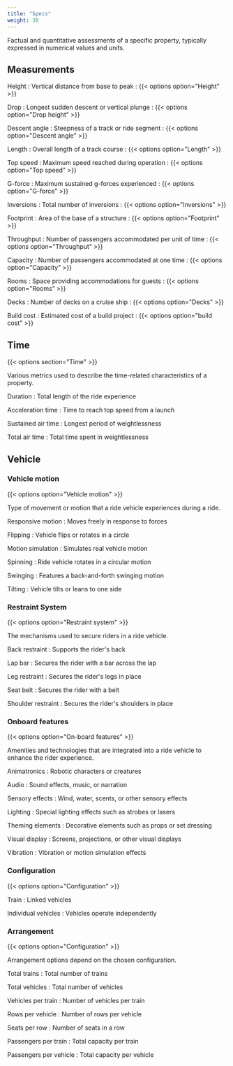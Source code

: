 ```yaml
---
title: "Specs"
weight: 30
---
```


Factual and quantitative assessments of a specific property, typically expressed in numerical values and units.

## Measurements

Height
: Vertical distance from base to peak
: {{< options option="Height" >}}

Drop
: Longest sudden descent or vertical plunge
: {{< options option="Drop height" >}}

Descent angle
: Steepness of a track or ride segment
: {{< options option="Descent angle" >}}

Length
: Overall length of a track course
: {{< options option="Length" >}}

Top speed
: Maximum speed reached during operation
: {{< options option="Top speed" >}}

G-force
: Maximum sustained g-forces experienced
: {{< options option="G-force" >}}

Inversions
: Total number of inversions
: {{< options option="Inversions" >}}

Footprint
: Area of the base of a structure
: {{< options option="Footprint" >}}

Throughput
: Number of passengers accommodated per unit of time
: {{< options option="Throughput" >}}

Capacity
: Number of passengers accommodated at one time
: {{< options option="Capacity" >}}

Rooms
: Space providing accommodations for guests
: {{< options option="Rooms" >}}

Decks
: Number of decks on a cruise ship
: {{< options option="Decks" >}}

Build cost
: Estimated cost of a build project
: {{< options option="build cost" >}}

## Time
{{< options section="Time" >}}

Various metrics used to describe the time-related characteristics of a property.

Duration
: Total length of the ride experience

Acceleration time
: Time to reach top speed from a launch

Sustained air time
: Longest period of weightlessness

Total air time
: Total time spent in weightlessness


## Vehicle

### Vehicle motion
{{< options option="Vehicle motion" >}}

Type of movement or motion that a ride vehicle experiences during a ride.

Responsive motion
: Moves freely in response to forces

Flipping
: Vehicle flips or rotates in a circle

Motion simulation
: Simulates real vehicle motion

Spinning
: Ride vehicle rotates in a circular motion

Swinging
: Features a back-and-forth swinging motion

Tilting
: Vehicle tilts or leans to one side


### Restraint System
{{< options option="Restraint system" >}}

The mechanisms used to secure riders in a ride vehicle.

Back restraint
: Supports the rider's back

Lap bar
: Secures the rider with a bar across the lap

Leg restraint
: Secures the rider's legs in place

Seat belt
: Secures the rider with a belt

Shoulder restraint
: Secures the rider's shoulders in place



### Onboard features
{{< options option="On-board features" >}}

Amenities and technologies that are integrated into a ride vehicle to enhance the rider experience.

Animatronics
: Robotic characters or creatures

Audio
: Sound effects, music, or narration

Sensory effects
: Wind, water, scents, or other sensory effects

Lighting
: Special lighting effects such as strobes or lasers

Theming elements
: Decorative elements such as props or set dressing

Visual display
: Screens, projections, or other visual displays

Vibration
: Vibration or motion simulation effects


### Configuration
{{< options option="Configuration" >}}

Train
: Linked vehicles

Individual vehicles
: Vehicles operate independently


### Arrangement 
{{< options option="Configuration" >}}

Arrangement options depend on the chosen configuration.

Total trains
: Total number of trains

Total vehicles
: Total number of vehicles

Vehicles per train
: Number of vehicles per train

Rows per vehicle
: Number of rows per vehicle

Seats per row
: Number of seats in a row

Passengers per train
: Total capacity per train

Passengers per vehicle
: Total capacity per vehicle



